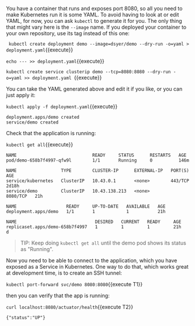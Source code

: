 
You have a container that runs and exposes port 8080, so all you need to make Kubernetes run it is some YAML. To avoid having to look at or edit YAML, for now, you can ask `kubectl` to generate it for you. The only thing that might vary here is the `--image` name. If you deployed your container to your own repository, use its tag instead of this one:

`
kubectl create deployment demo --image=dsyer/demo --dry-run -o=yaml > deployment.yaml`{{execute}}

`echo --- >> deployment.yaml`{{execute}}

`kubectl create service clusterip demo --tcp=8080:8080 --dry-run -o=yaml >> deployment.yaml
`{{execute}}

You can take the YAML generated above and edit it if you like, or you can just apply it:

`kubectl apply -f deployment.yaml`{{execute}}

```
deployment.apps/demo created
service/demo created
```

Check that the application is running:

`kubectl get all`{{execute}}

```
NAME                             READY     STATUS      RESTARTS   AGE
pod/demo-658b7f4997-qfw9l        1/1       Running     0          146m

NAME                 TYPE        CLUSTER-IP      EXTERNAL-IP   PORT(S)    AGE
service/kubernetes   ClusterIP   10.43.0.1       <none>        443/TCP    2d18h
service/demo         ClusterIP   10.43.138.213   <none>        8080/TCP   21h

NAME                   READY     UP-TO-DATE   AVAILABLE   AGE
deployment.apps/demo   1/1       1            1           21h

NAME                              DESIRED   CURRENT   READY     AGE
replicaset.apps/demo-658b7f4997   1         1         1         21h
d
```

> TIP: Keep doing `kubectl get all` until the demo pod shows its status as "Running".

Now you need to be able to connect to the application, which you have exposed as a Service in Kubernetes. One way to do that, which works great at development time, is to create an SSH tunnel:

`kubectl port-forward svc/demo 8080:8080`{{execute T1}}

then you can verify that the app is running:

`curl localhost:8080/actuator/health`{{execute T2}}

```
{"status":"UP"}
```